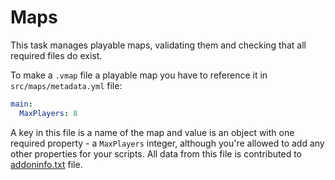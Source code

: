 # Maps

This task manages playable maps, validating them and checking that all required files do exist.

To make a `.vmap` file a playable map you have to reference it in `src/maps/metadata.yml` file:

```yaml
main:
  MaxPlayers: 8
```

A key in this file is a name of the map and value is an object with one required property - a
`MaxPlayers` integer, although you're allowed to add any other properties for your scripts. All data
from this file is contributed to [addoninfo.txt](/commands/build/addoninfo/) file.

